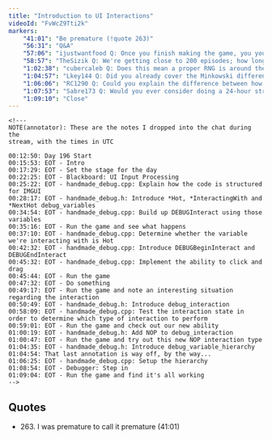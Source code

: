 ```yaml
---
title: "Introduction to UI Interactions"
videoId: "FvWcZ9Tti2k"
markers:
    "41:01": "Be premature (!quote 263)"
    "56:31": "Q&A"
    "57:06": "ijustwantfood Q: Once you finish making the game, you you do a live playthrough?"
    "58:57": "TheSizik Q: We're getting close to 200 episodes; how long do you think until you start on the game proper?"
    "1:02:38": "cubercaleb Q: Does this mean a proper RNG is around the corner?"
    "1:04:57": "Lkey144 Q: Did you already cover the Minkowski difference on stream?"
    "1:06:06": "RC1290 Q: Could you explain the difference between how IMGUI is often implemented, and how you think it should work again? It went a bit fast for me"
    "1:07:53": "Sabre173 Q: Would you ever consider doing a 24-hour stream that was create X app or game from start to finish in one stream?"
    "1:09:10": "Close"
---
```


    <!---
    NOTE(annotator): These are the notes I dropped into the chat during the
    stream, with the times in UTC

    00:12:50: Day 196 Start
    00:15:53: EOT - Intro
    00:17:29: EOT - Set the stage for the day
    00:22:25: EOT - Blackboard: UI Input Processing
    00:25:22: EOT - handmade_debug.cpp: Explain how the code is structured for IMGUI
    00:28:17: EOT - handmade_debug.h: Introduce *Hot, *InteractingWith and *NextHot debug_variables
    00:34:54: EOT - handmade_debug.cpp: Build up DEBUGInteract using those variables
    00:35:16: EOT - Run the game and see what happens
    00:37:10: EOT - handmade_debug.cpp: Determine whether the variable we're interacting with is Hot
    00:42:32: EOT - handmade_debug.cpp: Introduce DEBUGBeginInteract and DEBUGEndInteract
    00:45:32: EOT - handmade_debug.cpp: Implement the ability to click and drag
    00:45:44: EOT - Run the game
    00:47:32: EOT - Do something
    00:49:17: EOT - Run the game and note an interesting situation regarding the interaction
    00:50:49: EOT - handmade_debug.h: Introduce debug_interaction
    00:58:09: EOT - handmade_debug.cpp: Test the interaction state in order to determine which type of interaction to perform
    00:59:01: EOT - Run the game and check out our new ability
    01:00:19: EOT - handmade_debug.h: Add NOP to debug_interaction
    01:00:47: EOT - Run the game and try out this new NOP interaction type
    01:04:35: EOT - handmade_debug.h: Introduce debug_variable_hierarchy
    01:04:54: That last annotation is way off, by the way...
    01:06:25: EOT - handmade_debug.cpp: Setup the hierarchy
    01:08:54: EOT - Debugger: Step in
    01:09:04: EOT - Run the game and find it's all working
    -->

## Quotes

* 263\. I was premature to call it premature (41:01)
